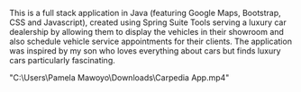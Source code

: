 This is a full stack application in Java (featuring Google Maps, Bootstrap, CSS and Javascript), created using Spring Suite Tools 
serving a luxury car dealership by allowing them to display the vehicles in their showroom and also schedule vehicle service 
appointments for their clients. The application was inspired by my son who loves everything about cars but finds luxury cars 
particularly fascinating.

"C:\Users\Pamela Mawoyo\Downloads\Carpedia App.mp4"
